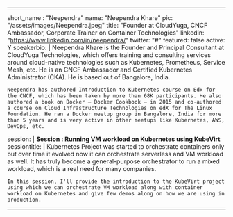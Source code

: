 ---

short_name : "Neependra"
name: "Neependra Khare"
pic: "/assets/images/Neependra.jpeg"
title: "Founder at CloudYuga, CNCF Ambassador, Corporate Trainer on Container Technologies"
linkedin: "https://www.linkedin.com/in/neependra/"
twitter: "#"
featured: false
active: Y
speakerbio: |
    Neependra Khare is the Founder and Principal Consultant at CloudYuga Technologies, which offers training and consulting services around cloud-native technologies such as Kubernetes, Prometheus, Service Mesh, etc. He is an CNCF Ambassador and Certified Kubernetes Administrator (CKA). He is based out of Bangalore, India.

    Neependra has authored Introduction to Kubernetes course on Edx for the CNCF, which has been taken by more than 68K participants. He also authored a book on Docker – Docker Cookbook – in 2015 and co-authored a course on Cloud Infrastructure Technologies on edX for The Linux Foundation. He ran a Docker meetup group in Bangalore, India for more than 5 years and is very active in other meetups like Kubernetes, AWS, DevOps, etc.    
session: |
    **Session : Running VM workload on Kubernetes using KubeVirt**
sessiontitle: |
    Kubernetes Project was started to orchestrate containers only but over time it evolved now it can orchestrate serverless and VM workload as well. It has truly become a general-purpose orchestrator to run a mixed workload, which is a real need for many companies.

    In this session, I'll provide the introduction to the KubeVirt project using which we can orchestrate VM workload along with container workload on Kubernetes and give few demos along on how we are using in production.
    
---